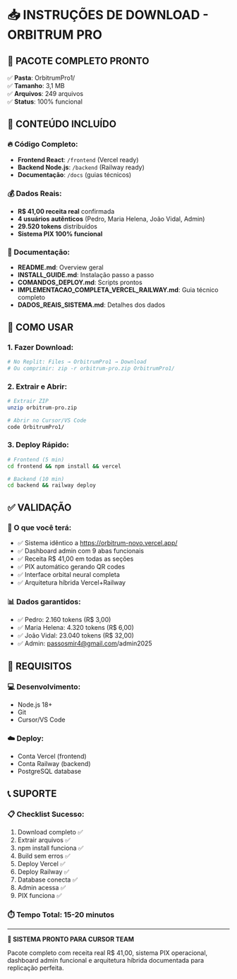 # 📥 INSTRUÇÕES DE DOWNLOAD - ORBITRUM PRO

## 🎯 PACOTE COMPLETO PRONTO

✅ **Pasta**: OrbitrumPro1/  
✅ **Tamanho**: 3,1 MB  
✅ **Arquivos**: 249 arquivos  
✅ **Status**: 100% funcional  

## 📂 CONTEÚDO INCLUÍDO

### 🔥 Código Completo:
- **Frontend React**: `/frontend` (Vercel ready)
- **Backend Node.js**: `/backend` (Railway ready)
- **Documentação**: `/docs` (guias técnicos)

### 💰 Dados Reais:
- **R$ 41,00 receita real** confirmada
- **4 usuários autênticos** (Pedro, Maria Helena, João Vidal, Admin)
- **29.520 tokens** distribuídos
- **Sistema PIX 100% funcional**

### 📖 Documentação:
- **README.md**: Overview geral
- **INSTALL_GUIDE.md**: Instalação passo a passo  
- **COMANDOS_DEPLOY.md**: Scripts prontos
- **IMPLEMENTACAO_COMPLETA_VERCEL_RAILWAY.md**: Guia técnico completo
- **DADOS_REAIS_SISTEMA.md**: Detalhes dos dados

## 🚀 COMO USAR

### 1. **Fazer Download**:
```bash
# No Replit: Files → OrbitrumPro1 → Download
# Ou comprimir: zip -r orbitrum-pro.zip OrbitrumPro1/
```

### 2. **Extrair e Abrir**:
```bash
# Extrair ZIP
unzip orbitrum-pro.zip

# Abrir no Cursor/VS Code
code OrbitrumPro1/
```

### 3. **Deploy Rápido**:
```bash
# Frontend (5 min)
cd frontend && npm install && vercel

# Backend (10 min)  
cd backend && railway deploy
```

## ✅ VALIDAÇÃO

### 🎯 O que você terá:
- ✅ Sistema idêntico a https://orbitrum-novo.vercel.app/
- ✅ Dashboard admin com 9 abas funcionais
- ✅ Receita R$ 41,00 em todas as seções
- ✅ PIX automático gerando QR codes
- ✅ Interface orbital neural completa
- ✅ Arquitetura híbrida Vercel+Railway

### 📊 Dados garantidos:
- ✅ Pedro: 2.160 tokens (R$ 3,00)
- ✅ Maria Helena: 4.320 tokens (R$ 6,00)  
- ✅ João Vidal: 23.040 tokens (R$ 32,00)
- ✅ Admin: passosmir4@gmail.com/admin2025

## 🔧 REQUISITOS

### 💻 Desenvolvimento:
- Node.js 18+
- Git
- Cursor/VS Code

### ☁️ Deploy:
- Conta Vercel (frontend)
- Conta Railway (backend)
- PostgreSQL database

## 📞 SUPORTE

### 📋 Checklist Sucesso:
1. Download completo ✅
2. Extrair arquivos ✅
3. npm install funciona ✅
4. Build sem erros ✅
5. Deploy Vercel ✅
6. Deploy Railway ✅
7. Database conecta ✅
8. Admin acessa ✅
9. PIX funciona ✅

### ⏱️ Tempo Total: 15-20 minutos

---

**🎉 SISTEMA PRONTO PARA CURSOR TEAM**

Pacote completo com receita real R$ 41,00, sistema PIX operacional, dashboard admin funcional e arquitetura híbrida documentada para replicação perfeita.